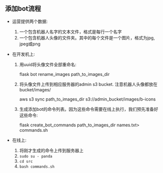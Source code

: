 ## 添加bot流程

-   运营提供两个数据:
    1.  一个包含机器人名字的文本文件，格式是每行一个名字
    2.  一个包含机器人头像的文件夹。其中的每个文件是一个图片，格式为jpg, jpeg或png
-   在开发机上:

    1.  用uuid将头像文件全部重命名:

           flask bot rename_images path_to_images_dir

    2.  将头像文件上传到相应服务器的admin s3 bucket. 注意机器人头像都放在bucket/images/

           aws s3 sync path_to_images_dir s3://admin_bucket/images/b-icons

    3.  生成添加bot的命令列表。因为这些命令需要在线上执行，我们预先准备好这些命令:

           flask create_bot_commands  path_to_images_dir names.txt> commands.sh

-   在线上:
    1.  将刚才生成的命令上传到服务器上
    2.  `sudo su - panda`
    3.  `cd src`
    4.  `bash commands.sh`
